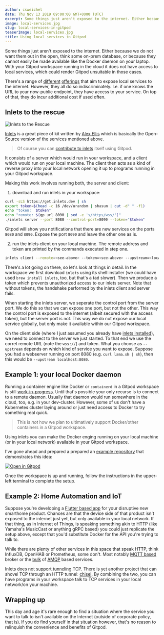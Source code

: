 ```yaml
---
author: csweichel
date: Thu Nov 13 2019 09:00:00 GMT+0000 (UTC)
excerpt: Some things just aren't exposed to the internet. Either because we do not want them out in the open, think some on-prem database, or because
image: local-services.jpg
slug: local-services-in-gitpod
teaserImage: local-services.jpg
title: Using local services in Gitpod
---
```


<script context="module">
  export const prerender = true;
</script>

Some things just aren't exposed to the internet. Either because we do not want them out in the open, think some on-prem database, or because they cannot easily be made available like the Docker daemon on your laptop.
With your Gitpod workspace running in the cloud it does not have access to local services, which could render Gitpod unsuitable in those cases.

There's a range of [different](https://developers.cloudflare.com/argo-tunnel/) [offerings](https://ngrok.com/) that aim to expose local services to the internet. However, they all do so indiscriminately. I.e. if one knows the URL to your now-public endpoint, they have access to your service.
On top of that, they do incur additional cost if used often.

## Inlets to the rescue

![Inlets to the Rescue](../../../static/images/blog/local-services-in-gitpod/concept.png)

[Inlets](https://github.com/inlets/inlets) is a great piece of kit written by [Alex Ellis](https://twitter.com/alexellisuk) which is basically the Open-Source version of the services mentioned above.

> Of course you can [contribute to inlets](https://github.com/inlets/inlets#development) itself using Gitpod.

It consists of a server which would run in your workspace, and a client which would run on your local machine. The client then acts as a kind of reverse proxy into your local network opening it up to programs running in your Gitpod workspace.

Making this work involves running both, the server and client:

1. download and run inlets in your workspace:

```bash
curl -sLS https://get.inlets.dev | sh
export token=$(head -c 16 /dev/urandom | shasum | cut -d" " -f1)
echo "token:  $token"
echo "remote: $(gp url 8090 | sed -e 's/https/wss/')"
./inlets server --port 8080 --control-port=8090 --token="$token"
```

Gitpod will show you notifications that there are new services on the ports `8080` and `8090`. Expose the port `8090` and leave the other one as is.

2. run the inlets client on your local machine. The remote address and token are printed by the commands executed in step one.

```bash
inlets client --remote=<see-above> --token=<see-above> --upstream=<local-addr>
```

There's a lot going on there, so let's look at things in detail.
In the workspace we first download `inlets` using its shell installer (we could have used `brew install inlets`, too, but that's a tad slower). Then we produce a token which prevents unauthorized access to our inlets server. Note that without tokens, the handshake performed by the inlets client and server fails.

When starting the inlets server, we seperate the control port from the server port. We do this so that we can expose one port, but not the other. This way the control port is exposed to the internet (albeit secured with the access token), but the server port is not. This way we do not expose our local service globally, but only make it available within our Gitpod workspace.

On the client side (where I just assumed you already have [inlets installed](https://github.com/inlets/inlets#install-the-cli)), we need to connect to the server we just started. To that end we use the corret remote URL (note the `wss://`) and token.
What you choose as `--upstream` depends on which kind of service you want to expose. Suppose you had a webserver running on port 8080 (e.g. `curl lama.sh | sh`), then this would be `--upstream localhost:8080`.

## Example 1: your local Docker daemon

Running a container engine like Docker or `containerd` in a Gitpod workspace is still [work-in-progress](https://github.com/gitpod-io/gitpod/issues/755). Until that's possible your only recurse is to connect to a remote daemon.
Usually that daemon would run somewhere in the cloud, too, e.g. in your dev-cluster. However, some of us don't have a Kubernetes cluster laying around or just need access to Docker to try something real quick.

> This is _not_ how we plan to ultimatively support Docker/other containers in a Gitpod workspace.

Using inlets you can make the Docker enging running on your local machine (or in your local network) available in your Gitpod workspace.

I've gone ahead and prepared a prepared an [example repository](https://github.com/csweichel/gitpod-goes-local/tree/docker) that demonstrates this idea:

[![Open in Gitpod](https://gitpod.io/button/open-in-gitpod.svg)](https://gitpod.io/#https://github.com/csweichel/gitpod-goes-local/tree/docker)

Once the workspace is up and running, follow the instructions in the upper-left terminal to complete the setup.

## Example 2: Home Automation and IoT

Suppose you're developing a [Flutter based app](https://medium.com/@jacksonz666/gitpod-flutter-productivity-on-the-go-for-mobile-app-developers-cc2495049d52) for your disruptive new smarthome product.
Chances are that the device side of that product isn't exposed to the internet just yet, but only available in your local network.
If that thing, as in Internet of Things, is speaking something akin to HTTP (like Yamaha's MusicCast or anything gRPC based) you could just replicate the setup above, except that you'd substitute Docker for the API you're trying to talk to.

While there are plenty of other services in this space that speak HTTP, think InfluxDB, OpenHAB or Prometheus, some don't.
Most notably [MQTT based](https://en.wikipedia.org/wiki/MQTT) broker or the [bulk](https://www.eclipse.org/hono/) of [AMQP](https://en.wikipedia.org/wiki/Advanced_Message_Queuing_Protocol) based services.

Inlets does not [support tunneling TCP](https://github.com/inlets/inlets-pro-pkg). There is yet another project that can shovel TCP through an HTTP tunnel: [chisel](https://github.com/jpillora/chisel).
By combining the two, you can have programs in your workspace talk to TCP services in your local network/on your machine.

## Wrapping up

This day and age it's rare enough to find a situation where the service you want to talk to isn't available on the Internet (outside of corporate policy, that is).
If you do find yourself in that situation however, that's no reason to relinquish the convenience and benefits of Gitpod.
